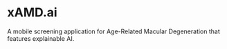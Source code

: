 # xAMD.ai
A mobile screening application for Age-Related Macular Degeneration that features explainable AI. 
